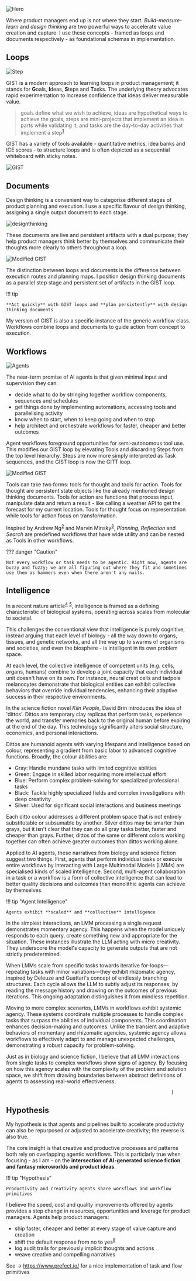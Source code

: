 ![Hero](assets/hero_1.png)

Where product managers end up is not where they start. _Build-measure-learn_ and _design thinking_ are two powerful ways to accelerate value creation and capture. I use these concepts - framed as loops and documents respectively - as foundational schemas in implementation.

## Loops

![Step](assets/hero_4.png)

GIST is a modern approach to learning loops in product management; it stands for **G**oals, **I**deas, **S**teps and **T**asks. The underlying theory advocates rapid experimentation to increase confidence that ideas deliver measurable value.

> goals define what we wish to achieve, ideas are hypothetical ways to achieve the goals, steps are mini-projects that implement an idea in parts while validating it, and tasks are the day-to-day activities that implement a step<sup>[1](https://itamargilad.com/book-evidence-guided/)<sup>

GIST has a variety of tools available - quantitative metrics, idea banks and ICE scores - to structure loops and is often depicted as a sequential whiteboard with sticky notes.

![GIST](assets/gist_1.jpg)

## Documents

Design thinking is a convenient way to categorise different stages of product planning and execution. I use a specific flavour of design thinking, assigning a single output document to each stage.

![designthinking](assets/designthinking_2.png)

These documents are live and persistent artifacts with a dual purpose; they help product managers think better by themselves and communicate their thoughts more clearly to others throughout a loop.

![Modified GIST](assets/designthinking_3.png)

The distinction between loops and documents is the difference between execution routes and planning maps. I position design thinking documents as a parallel step stage and persistent set of artifacts in the GIST loop.

!!! tip

    **Act quickly** with GIST loops and **plan persistently** with design thinking documents

My version of GIST is also a specific instance of the generic workflow class. Workflows combine loops and documents to guide action from concept to execution.

## Workflows

![Agents](assets/clones_1.jpg)

The near-term promise of AI agents is that given minimal input and supervision they can:

- decide what to do by stringing together workflow components, sequences and schedules
- get things done by implementing automations, accessing tools and parallelising activity
- know when to start, when to keep going and when to stop
- help architect and orchestrate workflows for faster, cheaper and better outcomes

Agent workflows foreground opportunities for semi-autonomous tool use. This modifies our GIST loop by elevating Tools and discarding Steps from the top level hierarchy. Steps are now more simply interpreted as Task sequences, and the GIST loop is now the GITT loop.

![Modified GIST](assets/gist_2.png)

Tools can take two forms: tools for thought and tools for action. Tools for thought are persistent state objects like the already mentioned design thinking documents. Tools for action are functions that process input, manipulate data and return a result - like calling a weather API to get the forecast for my current location. Tools for thought focus on representation while tools for action focus on transformation.

Inspired by Andrew Ng<sup>[2](https://youtu.be/sal78ACtGTc?si=ciC6rMuax6sIdtfU)</sup> and Marvin Minsky<sup>[3](https://courses.csail.mit.edu/6.803/pdf/steps.pdf)</sup>, _Planning_, _Reflection_ and _Search_ are predefined workflows that have wide utility and can be nested as Tools in other workflows.

??? danger "Caution"

    Not every workflow or task needs to be agentic. Right now, agents are buzzy and fuzzy; we are all figuring out where they fit and sometimes use them as hammers even when there aren't any nails.

## Intelligence

In a recent nature article<sup>[4](https://doi.org/10.1038/s42003-024-06037-4)</sup> <sup>[5](https://x.com/kasratweets/status/1783217644897984636)</sup>, intelligence is framed as a defining characteristic of biological systems, operating across scales from molecular to societal.

This challenges the conventional view that intelligence is purely cognitive, instead arguing that each level of biology - all the way down to organs, tissues, and genetic networks, and all the way up to swarms of organisms and societies, and even the biosphere - is intelligent in its own problem space.

At each level, the collective intelligence of competent units (e.g. cells, organs, humans) combine to develop a joint capacity that each individual unit doesn't have on its own. For instance, neural crest cells and tadpole melanocytes demonstrate that biological entities can exhibit collective behaviors that override individual tendencies, enhancing their adaptive success in their respective environments.

In the science fiction novel _Kiln People_, David Brin introduces the idea of 'dittos'. Dittos are temporary clay replicas that perform tasks, experience the world, and transfer memories back to the original human before expiring at the end of the day. This technology significantly alters social structure, economics, and personal interactions.

Dittos are humanoid agents with varying lifespans and intelligence based on colour, representing a gradient from basic labor to advanced cognitive functions. Broadly, the colour abilities are:

- Gray: Handle mundane tasks with limited cognitive abilities
- Green: Engage in skilled labor requiring more intellectual effort
- Blue: Perform complex problem-solving for specialized professional tasks
- Black: Tackle highly specialized fields and complex investigations with deep creativity
- Silver: Used for significant social interactions and business meetings

Each ditto colour addresses a different problem space that is not entirely substitutable or subsumable by another. Silver dittos may be smarter than grays, but it isn't clear that they can do all gray tasks better, faster and cheaper than grays. Further, dittos of the same or different colors working together can often achieve greater outcomes than dittos working alone.

Applied to AI agents, these narratives from biology and science fiction suggest two things. First, agents that perform individual tasks or execute entire workflows by interacting with Large Multimodal Models (LMMs) are specialised kinds of scaled intelligence. Second, multi-agent collaboration in a task or a workflow is a form of collective intelligence that can lead to better quality decisions and outcomes than monolithic agents can achieve by themselves.

!!! tip "Agent Intelligence"

    Agents exhibit **scaled** and **collective** intelligence

In the simplest interactions, an LMM processing a single request demonstrates momentary agency. This happens when the model uniquely responds to each query, create something new and appropriate for the situation. These instances illustrate the LLM acting with micro creativity. They underscore the model's capacity to generate outputs that are not strictly predetermined.

When LMMs scale from specific tasks towards iterative for-loops—repeating tasks with minor variations—they exhibit rhizomatic agency, inspired by Deleuze and Guattari's concept of endlessly branching structures. Each cycle allows the LLM to subtly adjust its responses, by reading the message history and drawing on the outcomes of previous iterations. This ongoing adaptation distinguishes it from mindless repetition.

Moving to more complex scenarios, LMMs in workflows exhibit systemic agency. These systems coordinate multiple processes to handle complex tasks that surpass the abilities of individual components. This coordination enhances decision-making and outcomes. Unlike the transient and adaptive behaviors of momentary and rhizomatic agencies, systemic agency allows workflows to effectively adapt to and manage unexpected challenges, demonstrating a robust capacity for problem-solving.

Just as in biology and science fiction, I believe that all LMM interactions from single tasks to complex workflows show signs of agency. By focusing on how this agency scales with the complexity of the problem and solution space, we shift from drawing boundaries between abstract definitions of agents to assessing real-world effectiveness.

                                                                   |

## Hypothesis

My hypothesis is that agents and pipelines built to accelerate productivity can also be repurposed or adjusted to accelerate creativity; the reverse is also true.

The core insight is that creative and productive processes and patterns both rely on overlapping agentic workflows. This is particlarly true when focusing - as I am - on the **intersection of AI-generated science fiction and fantasy microworlds and product ideas**.

!!! tip "Hypothesis"

    Productivity and creativity agents share workflows and workflow primitives

I believe the speed, cost and quality improvements offered by agents provides a step change in resources, opportunities and leverage for product managers. Agents help product managers:

- ship faster, cheaper and better at every stage of value capture and creation
- shift the default response from no to yes<sup>[8](https://x.com/clairevo/status/1774451083622191400)<sup>
- log audit trails for previously implicit thoughts and actions
- weave creative and compelling narratives

See -> https://www.prefect.io/ for a nice implementation of task and flow primitives
